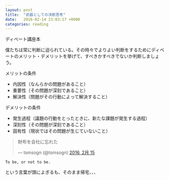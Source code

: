 ```yaml
---
layout: post
title:  "武器としての決断思考"
date:   2016-02-14 23:03:17 +0900
categories: reading
---
```

ディベート講座本

僕たちは常に判断に迫られている。その時々でよりよい判断をするためにディベートのメリット・デメリットを挙げて、すべきかすべきでないか判断しましょう。

メリットの条件

- 内因性（なんらかの問題があること）
- 重要性（その問題が深刻であること）
- 解決性（問題がその行動によって解決すること）

デメリットの条件

- 発生過程（議題の行動をとったときに、新たな課題が発生する過程）
- 深刻性（その問題が深刻であること）
- 固有性（現状ではその問題が生じていないこと）

<blockquote class="twitter-tweet" data-lang="ja"><p lang="ja" dir="ltr">財布を会社に忘れた</p>&mdash; tsmsogn (@tsmsogn) <a href="https://twitter.com/tsmsogn/status/699190853655343104">2016, 2月 15</a></blockquote>
<script async src="//platform.twitter.com/widgets.js" charset="utf-8"></script>

`To be, or not to be.`

という言葉が頭によぎるも、そのまま帰宅、、、
